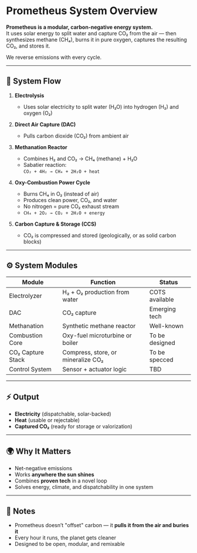 # Prometheus System Overview

**Prometheus is a modular, carbon-negative energy system.**  
It uses solar energy to split water and capture CO₂ from the air — then synthesizes methane (CH₄), burns it in pure oxygen, captures the resulting CO₂, and stores it.

We reverse emissions with every cycle.

---

## 🔁 System Flow

1. **Electrolysis**  
   - Uses solar electricity to split water (H₂O) into hydrogen (H₂) and oxygen (O₂)

2. **Direct Air Capture (DAC)**  
   - Pulls carbon dioxide (CO₂) from ambient air

3. **Methanation Reactor**  
   - Combines H₂ and CO₂ → CH₄ (methane) + H₂O  
   - Sabatier reaction:  
     `CO₂ + 4H₂ → CH₄ + 2H₂O + heat`

4. **Oxy-Combustion Power Cycle**  
   - Burns CH₄ in O₂ (instead of air)  
   - Produces clean power, CO₂, and water  
   - No nitrogen = pure CO₂ exhaust stream  
   - `CH₄ + 2O₂ → CO₂ + 2H₂O + energy`

5. **Carbon Capture & Storage (CCS)**  
   - CO₂ is compressed and stored (geologically, or as solid carbon blocks)

---

## ⚙️ System Modules

| Module             | Function                                | Status         |
|--------------------|------------------------------------------|----------------|
| Electrolyzer       | H₂ + O₂ production from water            | COTS available |
| DAC                | CO₂ capture                              | Emerging tech  |
| Methanation        | Synthetic methane reactor                | Well-known     |
| Combustion Core    | Oxy-fuel microturbine or boiler          | To be designed |
| CO₂ Capture Stack  | Compress, store, or mineralize CO₂       | To be specced  |
| Control System     | Sensor + actuator logic                  | TBD            |

---

## ⚡ Output

- **Electricity** (dispatchable, solar-backed)
- **Heat** (usable or rejectable)
- **Captured CO₂** (ready for storage or valorization)

---

## 🌍 Why It Matters

- Net-negative emissions
- Works **anywhere the sun shines**
- Combines **proven tech** in a novel loop
- Solves energy, climate, and dispatchability in one system

---

## 🦄 Notes

- Prometheus doesn’t "offset" carbon — it **pulls it from the air and buries it**
- Every hour it runs, the planet gets cleaner
- Designed to be open, modular, and remixable
